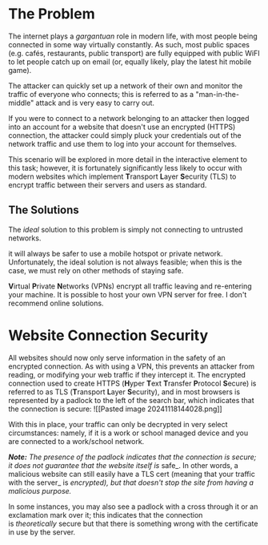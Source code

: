 # The Problem

The internet plays a _gargantuan_ role in modern life, with most people being connected in some way virtually constantly. As such, most public spaces (e.g. cafés, restaurants, public transport) are fully equipped with public WiFI to let people catch up on email (or, equally likely, play the latest hit mobile game).

The attacker can quickly set up a network of their own and monitor the traffic of everyone who connects; this is referred to as a "man-in-the-middle" attack and is very easy to carry out.

If you were to connect to a network belonging to an attacker then logged into an account for a website that doesn't use an encrypted (HTTPS) connection, the attacker could simply pluck your credentials out of the network traffic and use them to log into your account for themselves.

This scenario will be explored in more detail in the interactive element to this task; however, it is fortunately significantly less likely to occur with modern websites which implement **T**ransport **L**ayer **S**ecurity (TLS) to encrypt traffic between their servers and users as standard.

## The Solutions

The _ideal_ solution to this problem is simply not connecting to untrusted networks.

it will always be safer to use a mobile hotspot or private network. Unfortunately, the ideal solution is not always feasible; when this is the case, we must rely on other methods of staying safe.

**V**irtual **P**rivate **N**etworks (VPNs) encrypt all traffic leaving and re-entering your machine. It is possible to host your own VPN server for free. I don't recommend online solutions.

# Website Connection Security

All websites should now only serve information in the safety of an encrypted connection. As with using a VPN, this prevents an attacker from reading, or modifying your web traffic if they intercept it. The encrypted connection used to create HTTPS (**H**yper **T**ext **T**ransfer **P**rotocol **S**ecure) is referred to as TLS (**T**ransport **L**ayer **S**ecurity), and in most browsers is represented by a padlock to the left of the search bar, which indicates that the connection is secure:
![[Pasted image 20241118144028.png]]

With this in place, your traffic can only be decrypted in very select circumstances: namely, if it is a work or school managed device and you are connected to a work/school network.

_**Note:** The presence of the padlock indicates that the connection is secure; it does not guarantee that the website itself is_ safe_. In other words, a malicious website can still easily have a TLS cert (meaning that your traffic with the server_ is _encrypted), but that doesn't stop the site from having a malicious purpose._

In some instances, you may also see a padlock with a cross through it or an exclamation mark over it; this indicates that the connection is _theoretically_ secure but that there is something wrong with the certificate in use by the server.